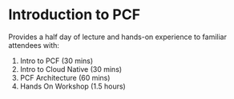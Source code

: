 # Introduction to PCF
Provides a half day of lecture and hands-on experience to familiar attendees with:
1. Intro to PCF (30 mins)
2. Intro to Cloud Native (30 mins)
3. PCF Architecture (60 mins)
4. Hands On Workshop (1.5 hours)
